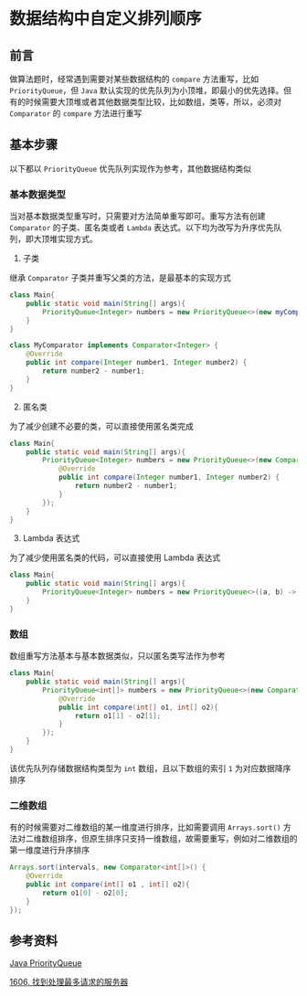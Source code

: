 # 数据结构中自定义排列顺序


## 前言

做算法题时，经常遇到需要对某些数据结构的 `compare` 方法重写，比如 `PriorityQueue`，但 `Java` 默认实现的优先队列为小顶堆，即最小的优先选择。但有的时候需要大顶堆或者其他数据类型比较，比如数组，类等，所以，必须对 `Comparator` 的 `compare` 方法进行重写

## 基本步骤

以下都以 `PriorityQueue` 优先队列实现作为参考，其他数据结构类似

### 基本数据类型

当对基本数据类型重写时，只需要对方法简单重写即可。重写方法有创建 `Comparator` 的子类、匿名类或者 `Lambda` 表达式。以下均为改写为升序优先队列，即大顶堆实现方式。

1. 子类

继承 `Comparator` 子类并重写父类的方法，是最基本的实现方式 

```java
class Main{
    public static void main(String[] args){
        PriorityQueue<Integer> numbers = new PriorityQueue<>(new myComparator());
    }
}

class MyComparator implements Comparator<Integer> {
    @Override
    public int compare(Integer number1, Integer number2) {
        return number2 - number1;
    }
}
```

2. 匿名类

为了减少创建不必要的类，可以直接使用匿名类完成

```java
class Main{
    public static void main(String[] args){
        PriorityQueue<Integer> numbers = new PriorityQueue<>(new Comparator(){
            @Override
        	public int compare(Integer number1, Integer number2) {
            	return number2 - number1;
    		}
        });
    }
}
```

3. Lambda 表达式

为了减少使用匿名类的代码，可以直接使用 Lambda 表达式

```java
class Main{
    public static void main(String[] args){
        PriorityQueue<Integer> numbers = new PriorityQueue<>((a, b) -> b - a);
    }
}
```

### 数组

数组重写方法基本与基本数据类似，只以匿名类写法作为参考

```java
class Main{
    public static void main(String[] args){
        PriorityQueue<int[]> numbers = new PriorityQueue<>(new Comparator<int[]>(){
            @Override
            public int compare(int[] o1, int[] o2){
                return o1[1] - o2[1];
            }
        });
    }
}
```

该优先队列存储数据结构类型为 `int` 数组，且以下数组的索引 `1` 为对应数据降序排序

### 二维数组

有的时候需要对二维数组的某一维度进行排序，比如需要调用 `Arrays.sort()` 方法对二维数组排序，但原生排序只支持一维数组，故需要重写，例如对二维数组的第一维度进行升序排序

```java
Arrays.sort(intervals, new Comparator<int[]>() {
    @Override
    public int compare(int[] o1 , int[] o2){
        return o1[0] - o2[0];
    }
});
```

## 参考资料

[Java PriorityQueue](https://www.cainiaojc.com/java/java-priorityqueue.html)

[1606. 找到处理最多请求的服务器](https://leetcode-cn.com/problems/find-servers-that-handled-most-number-of-requests/)


